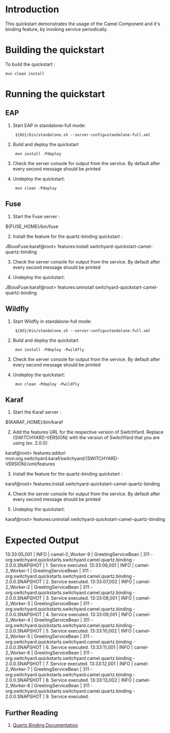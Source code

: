 Introduction
============
This quickstart demonstrates the usage of the Camel Component and it's binding feature, by invoking 
service periodically.


Building the quickstart
======================

To build the quickstart :

```
mvn clean install
```


Running the quickstart
======================


EAP
----------
1. Start EAP in standalone-full mode:

        ${AS}/bin/standalone.sh --server-config=standalone-full.xml

2. Build and deploy the quickstart

        mvn install -Pdeploy

3. Check the server console for output from the service. By default after every second
   message should be printed

4. Undeploy the quickstart:

        mvn clean -Pdeploy


Fuse
----------
1. Start the Fuse server :

${FUSE_HOME}/bin/fuse

2. Install the feature for the quartz-binding quickstart :

JBossFuse:karaf@root> features:install switchyard-quickstart-camel-quartz-binding

3. Check the server console for output from the service. By default after every second
message should be printed

4. Undeploy the quickstart:

JBossFuse:karaf@root> features:uninstall switchyard-quickstart-camel-quartz-binding


Wildfly
----------
1. Start Wildfly in standalone-full mode:

        ${AS}/bin/standalone.sh --server-config=standalone-full.xml

2. Build and deploy the quickstart

        mvn install -Pdeploy -Pwildfly

3. Check the server console for output from the service. By default after every second
message should be printed

4. Undeploy the quickstart:

        mvn clean -Pdeploy -Pwildfly


Karaf
----------
1. Start the Karaf server :

${KARAF_HOME}/bin/karaf

2. Add the features URL for the respective version of SwitchYard.   Replace {SWITCHYARD-VERSION}
with the version of SwitchYard that you are using (ex. 2.0.0): 

karaf@root> features:addurl mvn:org.switchyard.karaf/switchyard/{SWITCHYARD-VERSION}/xml/features

3. Install the feature for the quartz-binding quickstart :

karaf@root> features:install switchyard-quickstart-camel-quartz-binding

4. Check the server console for output from the service. By default after every second
message should be printed

5. Undeploy the quickstart:

karaf@root> features:uninstall switchyard-quickstart-camel-quartz-binding



Expected Output
=================
13:33:05,001 | INFO  | camel-2_Worker-9 | GreetingServiceBean              | 311 - org.switchyard.quickstarts.switchyard.camel.quartz.binding - 2.0.0.SNAPSHOT | 1. Service executed.
13:33:06,001 | INFO  | camel-2_Worker-1 | GreetingServiceBean              | 311 - org.switchyard.quickstarts.switchyard.camel.quartz.binding - 2.0.0.SNAPSHOT | 2. Service executed.
13:33:07,002 | INFO  | camel-2_Worker-2 | GreetingServiceBean              | 311 - org.switchyard.quickstarts.switchyard.camel.quartz.binding - 2.0.0.SNAPSHOT | 3. Service executed.
13:33:08,001 | INFO  | camel-2_Worker-3 | GreetingServiceBean              | 311 - org.switchyard.quickstarts.switchyard.camel.quartz.binding - 2.0.0.SNAPSHOT | 4. Service executed.
13:33:09,001 | INFO  | camel-2_Worker-4 | GreetingServiceBean              | 311 - org.switchyard.quickstarts.switchyard.camel.quartz.binding - 2.0.0.SNAPSHOT | 5. Service executed.
13:33:10,002 | INFO  | camel-2_Worker-5 | GreetingServiceBean              | 311 - org.switchyard.quickstarts.switchyard.camel.quartz.binding - 2.0.0.SNAPSHOT | 6. Service executed.
13:33:11,001 | INFO  | camel-2_Worker-6 | GreetingServiceBean              | 311 - org.switchyard.quickstarts.switchyard.camel.quartz.binding - 2.0.0.SNAPSHOT | 7. Service executed.
13:33:12,001 | INFO  | camel-2_Worker-7 | GreetingServiceBean              | 311 - org.switchyard.quickstarts.switchyard.camel.quartz.binding - 2.0.0.SNAPSHOT | 8. Service executed.
13:33:13,002 | INFO  | camel-2_Worker-8 | GreetingServiceBean              | 311 - org.switchyard.quickstarts.switchyard.camel.quartz.binding - 2.0.0.SNAPSHOT | 9. Service executed.




## Further Reading

1. [Quartz Binding Documentation](https://docs.jboss.org/author/display/SWITCHYARD/Quartz)
